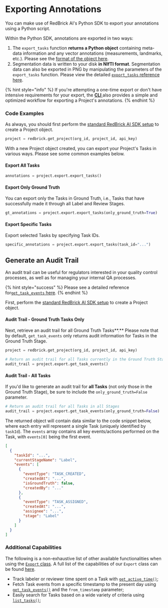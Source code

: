 # Exporting Annotations

You can make use of RedBrick AI's Python SDK to export your annotations using a Python script.&#x20;

Within the Python SDK, annotations are exported in two ways:&#x20;

1. The `export_tasks` function **returns a Python object** containing meta-data information and any vector annotations (measurements, landmarks, etc.). Please see the [format of the object here](https://docs.redbrickai.com/python-sdk/reference/export-annotation-format).&#x20;
2. Segmentation data is written to your disk **in NIfTI format**. Segmentation data can also be exported in PNG by manipulating the parameters of the `export_tasks` function. Please view the detailed [`export_tasks` reference here](https://redbrick-sdk.readthedocs.io/en/stable/sdk.html#redbrick.export.Export.export\_tasks).&#x20;

{% hint style="info" %}
If you're attempting a one-time export or don't have intensive requirements for your export, the [**CLI** ](https://docs.redbrickai.com/python-sdk/cli-overview/exporting-annotations)also provides a simple and optimized workflow for exporting a Project's annotations.&#x20;
{% endhint %}

### Code Examples

As always, you should first perform the [standard RedBrick AI SDK setup](./#initializing-the-redbrick-sdk-in-python) to create a Project object.

```python
project = redbrick.get_project(org_id, project_id, api_key)
```

With a new Project object created, you can export your Project's Tasks in various ways. Please see some common examples below.

#### Export All Tasks

```python
annotations = project.export.export_tasks()
```

#### Export Only Ground Truth

You can export only the Tasks in Ground Truth, i.e., Tasks that have successfully made it through all Label and Review Stages.&#x20;

```python
gt_annotations = project.export.export_tasks(only_ground_truth=True)
```

#### **Export Specific Tasks**

Export selected Tasks by specifying Task IDs.&#x20;

```python
specific_annotations = project.export.export_tasks(task_id="...")
```

## Generate an Audit Trail

An audit trail can be useful for regulators interested in your quality control processes, as well as for managing your internal QA processes.&#x20;

{% hint style="success" %}
Please see a detailed reference for[`get_task_events` here](https://redbrick-sdk.readthedocs.io/en/stable/sdk.html#redbrick.export.Export.get\_task\_events).
{% endhint %}

First, perform the [standard RedBrick AI SDK setup](./#initializing-the-redbrick-sdk-in-python) to create a Project object.&#x20;

#### Audit Trail - Ground Truth Tasks Only

Next, retrieve an audit trail for all Ground Truth Tasks**.** Please note that by default, `get_task_events` only returns audit information for Tasks in the Ground Truth Stage.&#x20;

```python
project = redbrick.get_project(org_id, project_id, api_key)

# Return an audit trail for all Tasks currently in the Ground Truth Stage
audit_trail = project.export.get_task_events()
```

#### Audit Trail - All Tasks

If you'd like to generate an audit trail for **all Tasks** (not only those in the Ground Truth Stage), be sure to include the `only_ground_truth=False` parameter.

```python
# Return an audit trail for all Tasks in all Stages
audit_trail = project.export.get_task_events(only_ground_truth=False)
```

The returned object will contain data similar to the code snippet below, where each entry will represent a single Task (uniquely identified by `taskId`). The `events` array contains all key events/actions performed on the Task, with `events[0]` being the first event.

```json
[
  {
    "taskId": "...",
    "currentStageName": "Label",
    "events": [
      {
        "eventType": "TASK_CREATED",
        "createdAt": "...",
        "isGroundTruth": false,
        "createdBy": "..."
      },
      {
        "eventType": "TASK_ASSIGNED",
        "createdAt": "...",
        "assignee": "...",
        "stage": "Label"
      }
    ]
  }
]
```

### Additional Capabilities

The following is a non-exhaustive list of other available functionalities when using the [`Export` class](https://redbrick-sdk.readthedocs.io/en/stable/sdk.html#export). A full list of the capabilities of our `Export` class can be found [here](https://redbrick-sdk.readthedocs.io/en/stable/sdk.html#redbrick.export.Export).

* Track labeler or reviewer time spent on a Task with [`get_active_time()`](https://redbrick-sdk.readthedocs.io/en/stable/sdk.html#redbrick.export.Export.get\_active\_time);
* Fetch Task events from a specific timestamp to the present day using [`get_task_events()`](https://redbrick-sdk.readthedocs.io/en/stable/sdk.html#redbrick.export.Export.get\_task\_events) and the `from_timestamp` parameter;
* Easily search for Tasks based on a wide variety of criteria using [`list_tasks()`](https://redbrick-sdk.readthedocs.io/en/stable/sdk.html#redbrick.export.Export.list\_tasks);
